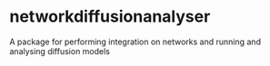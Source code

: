 # networkdiffusionanalyser
A package for performing integration on networks and running and analysing diffusion models
